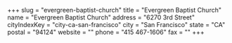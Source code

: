 +++
slug = "evergreen-baptist-church"
title = "Evergreen Baptist Church"
name = "Evergreen Baptist Church"
address = "6270 3rd Street"
cityIndexKey = "city-ca-san-francisco"
city = "San Francisco"
state = "CA"
postal = "94124"
website = ""
phone = "415 467-1606"
fax = ""
+++
